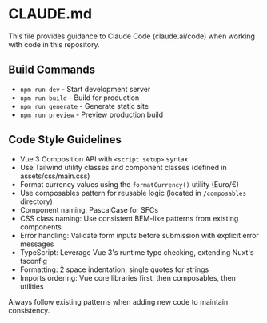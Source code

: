 # CLAUDE.md

This file provides guidance to Claude Code (claude.ai/code) when working with code in this repository.

## Build Commands
- `npm run dev` - Start development server
- `npm run build` - Build for production
- `npm run generate` - Generate static site
- `npm run preview` - Preview production build

## Code Style Guidelines
- Vue 3 Composition API with `<script setup>` syntax
- Use Tailwind utility classes and component classes (defined in assets/css/main.css)
- Format currency values using the `formatCurrency()` utility (Euro/€)
- Use composables pattern for reusable logic (located in `/composables` directory)
- Component naming: PascalCase for SFCs
- CSS class naming: Use consistent BEM-like patterns from existing components
- Error handling: Validate form inputs before submission with explicit error messages
- TypeScript: Leverage Vue 3's runtime type checking, extending Nuxt's tsconfig
- Formatting: 2 space indentation, single quotes for strings
- Imports ordering: Vue core libraries first, then composables, then utilities

Always follow existing patterns when adding new code to maintain consistency.